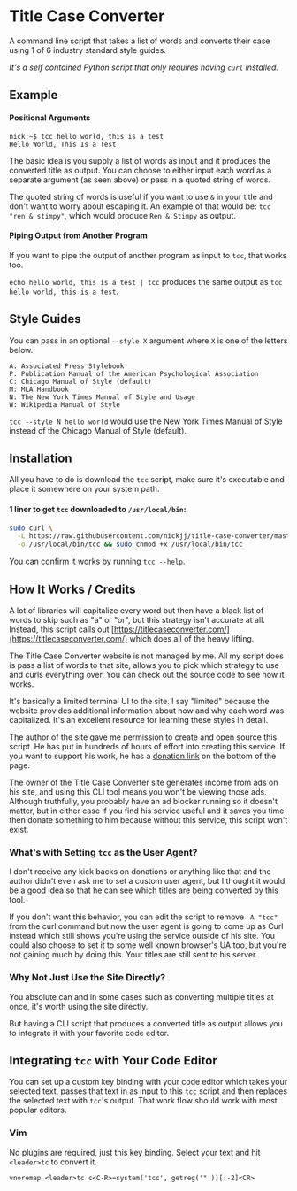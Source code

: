 # Title Case Converter

A command line script that takes a list of words and converts their case using
1 of 6 industry standard style guides.

*It's a self contained Python script that only requires having `curl`
installed.*

## Example

#### Positional Arguments

```
nick:~$ tcc hello world, this is a test
Hello World, This Is a Test
```

The basic idea is you supply a list of words as input and it produces the
converted title as output.  You can choose to either input each word as a
separate argument (as seen above) or pass in a quoted string of words.

The quoted string of words is useful if you want to use `&` in your title and
don't want to worry about escaping it. An example of that would be: `tcc "ren
& stimpy"`, which would produce `Ren & Stimpy` as output.

#### Piping Output from Another Program

If you want to pipe the output of another program as input to `tcc`, that works
too.

`echo hello world, this is a test | tcc` produces the same output as
`tcc hello world, this is a test`.

## Style Guides

You can pass in an optional `--style X` argument where `X` is one of the
letters below.

```
A: Associated Press Stylebook
P: Publication Manual of the American Psychological Association
C: Chicago Manual of Style (default)
M: MLA Handbook
N: The New York Times Manual of Style and Usage
W: Wikipedia Manual of Style
```

`tcc --style N hello world` would use the New York Times Manual of Style
instead of the Chicago Manual of Style (default).

## Installation

All you have to do is download the `tcc` script, make sure it's executable
and place it somewhere on your system path.

#### 1 liner to get `tcc` downloaded to `/usr/local/bin`:

```sh
sudo curl \
  -L https://raw.githubusercontent.com/nickjj/title-case-converter/master/tcc \
  -o /usr/local/bin/tcc && sudo chmod +x /usr/local/bin/tcc
```

You can confirm it works by running `tcc --help`.

## How It Works / Credits 

A lot of libraries will capitalize every word but then have a black list of
words to skip such as "a" or "or", but this strategy isn't accurate at all.
Instead, this script calls out
[https://titlecaseconverter.com/](https://titlecaseconverter.com/) which does
all of the heavy lifting.

The Title Case Converter website is not managed by me. All my script does is
pass a list of words to that site, allows you to pick which strategy to use and
curls everything over. You can check out the source code to see how it works.

It's basically a limited terminal UI to the site. I say "limited" because the
website provides additional information about how and why each word was
capitalized. It's an excellent resource for learning these styles in detail.

The author of the site gave me permission to create and open source this script.
He has put in hundreds of hours of effort into creating this service. If you
want to support his work, he has a
[donation link](https://titlecaseconverter.com/) on the bottom of the page.

The owner of the Title Case Converter site generates income from
ads on his site, and using this CLI tool means you won't be viewing those ads.
Although truthfully, you probably have an ad blocker running so it doesn't
matter, but in either case if you find his service useful and it saves you time
then donate something to him because without this service, this script won't
exist.

### What's with Setting `tcc` as the User Agent?

I don't receive any kick backs on donations or anything like that and the
author didn't even ask me to set a custom user agent, but I thought it would
be a good idea so that he can see which titles are being converted by this tool.

If you don't want this behavior, you can edit the script to remove `-A "tcc"`
from the curl command but now the user agent is going to come up as Curl
instead which still shows you're using the service outside of his site. You
could also choose to set it to some well known browser's UA too, but you're not
gaining much by doing this. Your titles are still sent to his server.

### Why Not Just Use the Site Directly?

You absolute can and in some cases such as converting multiple titles at once,
it's worth using the site directly.

But having a CLI script that produces a converted title as output allows you to
integrate it with your favorite code editor.

## Integrating `tcc` with Your Code Editor

You can set up a custom key binding with your code editor which takes your
selected text, passes that text in as input to this `tcc` script and then
replaces the selected text with `tcc`'s output. That work flow should work
with most popular editors.

### Vim

No plugins are required, just this key binding. Select your text and hit
`<leader>tc` to convert it.
```viml
vnoremap <leader>tc c<C-R>=system('tcc', getreg('"'))[:-2]<CR>
```
